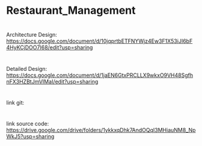 # Restaurant_Management
#
Architecture Design: https://docs.google.com/document/d/10jqprtbETFNYWjz4Ew3F1X53iJI6bF4HyKCjDOO7I68/edit?usp=sharing
#
Detailed Design: https://docs.google.com/document/d/1jaEN6GtxPRCLLX9wkxO9VH48SgfhnFX3HZBtJmVIMaI/edit?usp=sharing
#
link git:
#
link source code: https://drive.google.com/drive/folders/1ykkxqDhk7AndOQqI3MHiauNM8_NpWkJ5?usp=sharing
